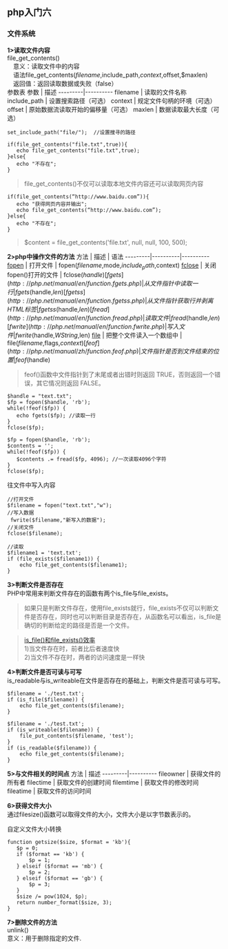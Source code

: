 ## php入门六<br>
### 文件系统<br>
**1>读取文件内容**<br>
file_get_contents()<br>
&emsp;意义：读取文件中的内容<br>
&emsp;语法file_get_contents($filename,$include_path,$context,$offset,$maxlen)<br>
&emsp;返回值：返回读取数据或失败（false）<br>
参数表
参数 | 描述 
---------|----------
 filename | 读取的文件名称 
 include_path | 设置搜索路径（可选）
 context | 规定文件句柄的环境（可选） 
  offset | 原始数据流读取开始的偏移量（可选）
 maxlen | 数据读取最大长度（可选）

 ```
set_include_path("file/");  //设置搜寻的路径

if(file_get_contents("file.txt",true)){
    echo file_get_contents("file.txt",true);
}else{
    echo "不存在";
}
```
 >file_get_contents()不仅可以读取本地文件内容还可以读取网页内容

 ```
if(file_get_contents(“http://www.baidu.com”)){
    echo "获得网页内容并输出";
    echo file_get_contents(“http://www.baidu.com”);
}else{
    echo "不存在";
}
```
>$content = file_get_contents('file.txt', null, null, 100, 500);

**2>php中操作文件的方法**
方法 | 描述 | 语法
---------|----------|----------
 [fopen](http://php.net/manual/en/function.fopen.php) | 打开文件 | fopen($filename,$mode,$include_path,$context) 
  [fclose](http://php.net/manual/en/function.fclose.php) | 关闭fopen()打开的文件 | fclose($handle) 
 [fgets](http://php.net/manual/en/function.fgets.php) | 从文件指针中读取一行 | fgets($handle,$len) 
 [fgetss](http://php.net/manual/en/function.fgetss.php) | 从文件指针获取行并剥离HTML标签 | fgetss($handle,$len) 
 [fread](http://php.net/manual/en/function.fread.php) | 读取文件 | fread($handle,$len) 
 [fwrite](http://php.net/manual/en/function.fwrite.php) | 写入文件 | fwrite($handle,$WString,$len) 
 [file](http://php.net/manual/zh/function.file.php) | 把整个文件读入一个数组中 | file($filename,$flags,$context) 
 [feof](http://php.net/manual/zh/function.feof.php) | 文件指针是否到文件结束的位置 | feof($handle) 

>feof()函数中文件指针到了末尾或者出错时则返回 TRUE，否则返回一个错误，其它情况则返回 FALSE。

 ```
$handle = "text.txt";
$fp = fopen($handle, 'rb');
while(!feof($fp)) {
    echo fgets($fp); //读取一行
}
fclose($fp);

$fp = fopen($handle, 'rb');
$contents = '';
while(!feof($fp)) {
    $contents .= fread($fp, 4096); //一次读取4096个字符
}
fclose($fp);
```

往文件中写入内容
```
//打开文件
$filename = fopen("text.txt","w");
//写入数据
 fwrite($filename,"新写入的数据");
//关闭文件
fclose($filename);

//读取
$filename1 = 'text.txt';
if (file_exists($filename1)) {
    echo file_get_contents($filename1);
}
```

**3>判断文件是否存在**<br>
PHP中常用来判断文件存在的函数有两个is_file与file_exists。
>如果只是判断文件存在，使用file_exists就行，file_exists不仅可以判断文件是否存在，同时也可以判断目录是否存在，从函数名可以看出，is_file是确切的判断给定的路径是否是一个文件。<br>

>[is_file()和file_exists()效率](http://www.cnblogs.com/xuan52rock/p/4548635.html)<br>
1)当文件存在时，前者比后者速度快<br>
2)当文件不存在时，两者的访问速度是一样快<br>

**4>判断文件是否可读与可写**<br>
is_readable与is_writeable在文件是否存在的基础上，判断文件是否可读与可写。
```
$filename = './test.txt';
if (is_file($filename)) {
    echo file_get_contents($filename);
}

$filename = './test.txt';
if (is_writeable($filename)) {
    file_put_contents($filename, 'test');
}
if (is_readable($filename)) {
    echo file_get_contents($filename);
}
```

**5>与文件相关的时间点**
方法 | 描述 
---------|----------
 fileowner | 获得文件的所有者 
 filectime | 获取文件的创建时间 
 filemtime | 获取文件的修改时间 
 fileatime | 获取文件的访问时间 

 **6>获得文件大小**<br>
 通过filesize()函数可以取得文件的大小，文件大小是以字节数表示的。<br>

 自定义文件大小转换<br>
 ```
function getsize($size, $format = 'kb'){
    $p = 0;
    if ($format == 'kb') {
        $p = 1;
    } elseif ($format == 'mb') {
        $p = 2;
    } elseif ($format == 'gb') {
        $p = 3;
    }
    $size /= pow(1024, $p);
    return number_format($size, 3);
}
```

**7>删除文件的方法**<br>
unlink()<br>
意义：用于删除指定的文件.<br>
